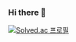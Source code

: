 ### Hi there 👋

[![Solved.ac
프로필](http://mazassumnida.wtf/api/generate_badge?boj=iamchu98)](https://solved.ac/iamchu98)
